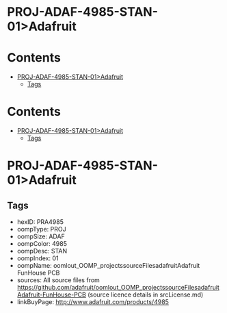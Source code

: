 
PROJ-ADAF-4985-STAN-01>Adafruit
===============================

Contents
========

* [PROJ-ADAF-4985-STAN-01>Adafruit](#proj-adaf-4985-stan-01adafruit)
	* [Tags](#tags)

Contents
========

* [PROJ-ADAF-4985-STAN-01>Adafruit](#proj-adaf-4985-stan-01adafruit)
	* [Tags](#tags)

# PROJ-ADAF-4985-STAN-01>Adafruit

## Tags

- hexID: PRA4985
- oompType: PROJ
- oompSize: ADAF
- oompColor: 4985
- oompDesc: STAN
- oompIndex: 01
- oompName: oomlout_OOMP_projectssourceFilesadafruitAdafruit FunHouse PCB
- sources: All source files from https://github.com/adafruit/oomlout_OOMP_projectssourceFilesadafruitAdafruit-FunHouse-PCB (source licence details in srcLicense.md)
- linkBuyPage: http://www.adafruit.com/products/4985
